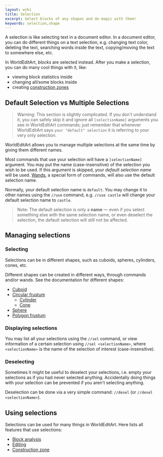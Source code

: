 ```yaml
---
layout: wiki
title: Selection
excerpt: Select blocks of any shapes and do magic with them!
keywords: selection,shape
---
```


A selection is like selecting text in a document editor. In a document editor, you can do different things on a text
selection, e.g. changing text color, deleting the text, searching words inside the text, copying/moving the text to
somewhere else, etc.

In WorldEditArt, _blocks_ are selected instead. After you make a selection, you can do many cool things with it, like:

- viewing block statistics inside
- changing all/some blocks inside
- creating [construction zones](Construction_zone)

## Default Selection vs Multiple Selections
> Warning: This section is slightly complicated. If you don't understand it, you can safely skip it and ignore all
  `[selectionName]` arguments you see in WorldEditArt commands; just remember that whenever WorldEditArt says
  `your "default" selection` it is referring to your very only selection.

WorldEditArt allows you to manage multiple selections at the same time by giving them different names.

Most commands that use your selection will have a `[selectionName]` argument. You may put the name (case-insensitive) of
the selection you wish to be used. If this argument is skipped, your _default selection name_ will be used.
[Wands](Wand), a special form of commands, will also use the default selection name.

Normally, your default selection name is `default`. You may change it to other names using the `//use` command, e.g.
`//use castle` will change your default selection name to `castle`.

> Note: The default selection is only a **name** &mdash; even if you select something else with the same selection name,
  or even deselect the selection, the default selection will still not be affected.

<!-- TODO: Implement sending selection to another builder -->

## Managing selections
### Selecting
Selections can be in different shapes, such as cuboids, spheres, cylinders, cones, etc.

Different shapes can be created in different ways, through commands and/or wands. See the documentation for different
shapes:

* [Cuboid](Shapes/Cuboid)
* [Circular frustum](Shapes/CCC)
  * [Cylinder](Shapes/CCC#cylinder)
  * [Cone](Shapes/CCC#cone)
* [Sphere](Shapes/Sphere)
* [Polygon frustum](Shapes/Polygon_frustum)

### Displaying selections
You may list all your selections using the `//sel` command, or view information of a certain selection using
`//sel <selectionName>`, where `<selectionName>` is the name of the selection of interest (case-insensitive).

### Deselecting
Sometimes it might be useful to deselect your selections, i.e. empty your selections as if you had never selected
anything. Accidentally doing things with your selection can be prevented if you aren't selecting anything.

Deselection can be done via a very simple command: `//desel` (or `//desel <selectionName>`).

## Using selections
Selections can be used for many things in WorldEditArt. Here lists all features that use selections:

* [Block analysis](Block_analysis)
* [Editing](Editing)
* [Construction zone](Construction_zone)
